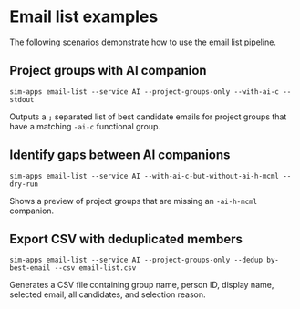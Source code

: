 # Email list examples

The following scenarios demonstrate how to use the email list pipeline.

## Project groups with AI companion

```
sim-apps email-list --service AI --project-groups-only --with-ai-c --stdout
```

Outputs a `;` separated list of best candidate emails for project groups that have a matching `-ai-c` functional group.

## Identify gaps between AI companions

```
sim-apps email-list --service AI --with-ai-c-but-without-ai-h-mcml --dry-run
```

Shows a preview of project groups that are missing an `-ai-h-mcml` companion.

## Export CSV with deduplicated members

```
sim-apps email-list --service AI --project-groups-only --dedup by-best-email --csv email-list.csv
```

Generates a CSV file containing group name, person ID, display name, selected email, all candidates, and selection reason.

